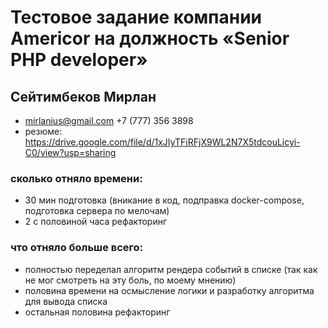 # Тестовое задание компании Americor на должность «Senior PHP developer»

## Сейтимбеков Мирлан 
- mirlanius@gmail.com +7 (777) 356 3898
- резюме:  https://drive.google.com/file/d/1xJIyTFiRFjX9WL2N7X5tdcouLicyi-C0/view?usp=sharing
### сколько отняло времени:
- 30 мин подготовка (вникание в код, подправка docker-compose, подгoтовка сервера по мелочам)
- 2 с половиной часа рефакторинг

### что отняло больше всего:
- полностью переделал алгоритм рендера событий в списке (так как не мог смотреть на эту боль, по моему мнению)
- половина времени на осмысление логики и разработку алгоритма для вывода списка
- остальная половина рефакторинг

